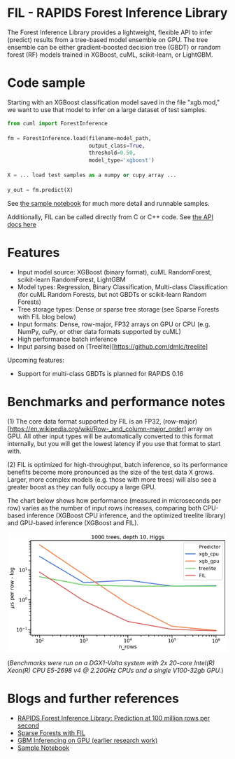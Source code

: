 # FIL - RAPIDS Forest Inference Library

The Forest Inference Library provides a lightweight, flexible API to
infer (predict) results from a tree-based model ensemble on GPU. The
tree ensemble can be either gradient-boosted decision tree (GBDT) or
random forest (RF) models trained in XGBoost, cuML, scikit-learn, or
LightGBM.

# Code sample

Starting with an XGBoost classification model saved in the file
"xgb.mod," we want to use that model to infer on a large dataset of
test samples.

```python
from cuml import ForestInference

fm = ForestInference.load(filename=model_path,
                          output_class=True,
                          threshold=0.50,
                          model_type='xgboost')

X = ... load test samples as a numpy or cupy array ...

y_out = fm.predict(X)

```

See [the sample notebook](https://github.com/rapidsai/cuml/blob/branch-0.16/notebooks/forest_inference_demo.ipynb) for much more detail and runnable samples.

Additionally, FIL can be called directly from C or C++ code. See [the API docs here](https://docs.rapids.ai/api/libcuml/nightly/namespaceML_1_1fil.html)

# Features

* Input model source: XGBoost (binary format), cuML RandomForest, scikit-learn RandomForest, LightGBM
* Model types: Regression, Binary Classification, Multi-class Classification (for cuML Random Forests, but not GBDTs or scikit-learn Random Forests)
* Tree storage types: Dense or sparse tree storage (see Sparse Forests with FIL blog below)
* Input formats: Dense, row-major, FP32 arrays on GPU or CPU (e.g. NumPy, cuPy, or other data formats supported by cuML)
* High performance batch inference
* Input parsing based on (Treelite)[https://github.com/dmlc/treelite]

Upcoming features:

* Support for multi-class GBDTs is planned for RAPIDS 0.16


# Benchmarks and performance notes

(1) The core data format supported by FIL is an FP32, (row-major)[https://en.wikipedia.org/wiki/Row-_and_column-major_order] array on
GPU. All other input types will be automatically converted to this
format internally, but you will get the lowest latency if you use that
format to start with.

(2) FIL is optimized for high-throughput, batch inference, so its
performance benefits become more pronounced as the size of the test
data X grows. Larger, more complex models (e.g. those with more trees)
will also see a greater boost as they can fully occupy a large GPU.

The chart below shows how performance (measured in microseconds per
row) varies as the number of input rows increases, comparing both
CPU-based inference (XGBoost CPU inference, and the optimized treelite
library) and GPU-based inference (XGBoost and FIL).

![FIL Performance Chart](./fil_performance_nrows.png)

(_Benchmarks were run on a DGX1-Volta system with 2x 20-core
Intel(R) Xeon(R) CPU E5-2698 v4 @ 2.20GHz CPUs and a single V100-32gb
GPU._)


# Blogs and further references

* [RAPIDS Forest Inference Library: Prediction at 100 million rows per second](https://medium.com/rapids-ai/rapids-forest-inference-library-prediction-at-100-million-rows-per-second-19558890bc35)
* [Sparse Forests with FIL](https://medium.com/rapids-ai/sparse-forests-with-fil-ffbb42b0c7e3
)
* [GBM Inferencing on GPU (earlier research work)](https://on-demand.gputechconf.com/gtc/2018/presentation/s8873-gbm-inferencing-on-gpu-v2.pdf)
* [Sample Notebook](https://github.com/rapidsai/cuml/blob/branch-0.16/notebooks/forest_inference_demo.ipynb)
